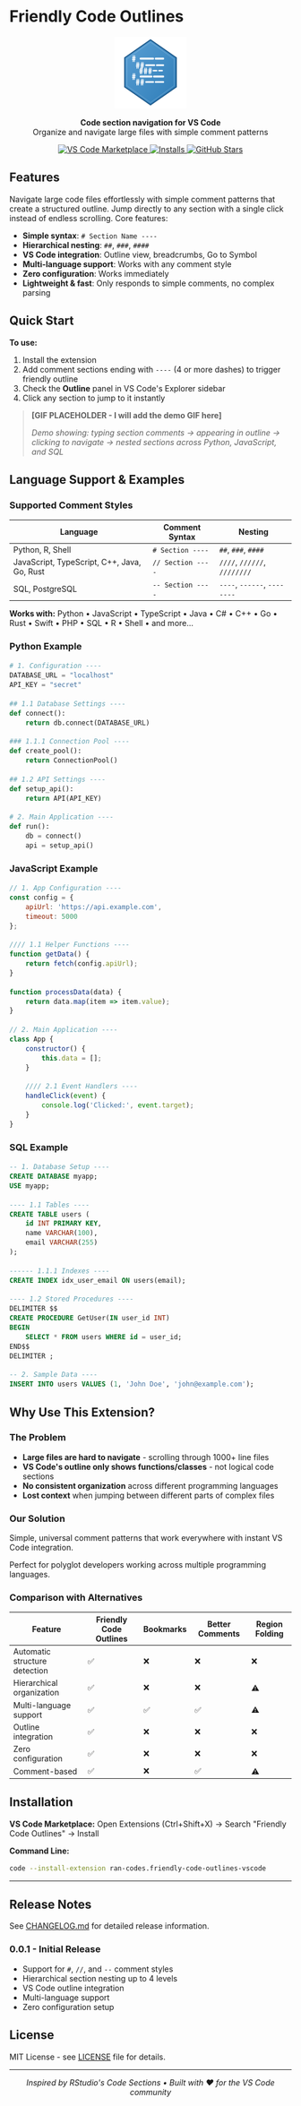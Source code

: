 # Friendly Code Outlines

<p align="center">
  <img src="icon.png" alt="Friendly Code Outlines Logo" width="128" height="128">
</p>

<p align="center">
  <strong>Code section navigation for VS Code</strong><br>
  Organize and navigate large files with simple comment patterns
</p>

<p align="center">
  <a href="https://marketplace.visualstudio.com/items?itemName=ran-codes.friendly-code-outlines-vscode">
    <img src="https://img.shields.io/visual-studio-marketplace/v/ran-codes.friendly-code-outlines-vscode?style=flat-square&label=VS%20Code%20Marketplace&logo=visual-studio-code" alt="VS Code Marketplace">
  </a>
  <a href="https://marketplace.visualstudio.com/items?itemName=ran-codes.friendly-code-outlines-vscode">
    <img src="https://img.shields.io/visual-studio-marketplace/i/ran-codes.friendly-code-outlines-vscode?style=flat-square" alt="Installs">
  </a>
  <a href="https://github.com/ran-codes/friendly-code-outlines-vscode">
    <img src="https://img.shields.io/github/stars/ran-codes/friendly-code-outlines-vscode?style=flat-square" alt="GitHub Stars">
  </a>
</p>

## Features

Navigate large code files effortlessly with simple comment patterns that create a structured outline. Jump directly to any section with a single click instead of endless scrolling. Core features:


- **Simple syntax**: `# Section Name ----`
- **Hierarchical nesting**: `##`, `###`, `####`
- **VS Code integration**: Outline view, breadcrumbs, Go to Symbol
- **Multi-language support**: Works with any comment style
- **Zero configuration**: Works immediately  
- **Lightweight & fast**: Only responds to simple comments, no complex parsing

## Quick Start

**To use:**
1. Install the extension
2. Add comment sections ending with `----` (4 or more dashes) to trigger friendly outline
3. Check the **Outline** panel in VS Code's Explorer sidebar
4. Click any section to jump to it instantly


> **[GIF PLACEHOLDER - I will add the demo GIF here]**
> 
> *Demo showing: typing section comments → appearing in outline → clicking to navigate → nested sections across Python, JavaScript, and SQL*


## Language Support & Examples

### Supported Comment Styles

| Language | Comment Syntax | Nesting |
|----------|---------|---------|
| Python, R, Shell | `# Section ----` | `##`, `###`, `####` |
| JavaScript, TypeScript, C++, Java, Go, Rust | `// Section ----` | `////`, `//////`, `////////` |
| SQL, PostgreSQL | `-- Section ----` | `----`, `------`, `--------` |

**Works with:** Python • JavaScript • TypeScript • Java • C# • C++ • Go • Rust • Swift • PHP • SQL • R • Shell • and more...

### Python Example

```python
# 1. Configuration ----
DATABASE_URL = "localhost"
API_KEY = "secret"

## 1.1 Database Settings ----
def connect():
    return db.connect(DATABASE_URL)

### 1.1.1 Connection Pool ----
def create_pool():
    return ConnectionPool()

## 1.2 API Settings ----
def setup_api():
    return API(API_KEY)

# 2. Main Application ----
def run():
    db = connect()
    api = setup_api()
```

### JavaScript Example

```javascript
// 1. App Configuration ----
const config = {
    apiUrl: 'https://api.example.com',
    timeout: 5000
};

//// 1.1 Helper Functions ----
function getData() {
    return fetch(config.apiUrl);
}

function processData(data) {
    return data.map(item => item.value);
}

// 2. Main Application ----
class App {
    constructor() {
        this.data = [];
    }
    
    //// 2.1 Event Handlers ----
    handleClick(event) {
        console.log('Clicked:', event.target);
    }
}
```

### SQL Example

```sql
-- 1. Database Setup ----
CREATE DATABASE myapp;
USE myapp;

---- 1.1 Tables ----
CREATE TABLE users (
    id INT PRIMARY KEY,
    name VARCHAR(100),
    email VARCHAR(255)
);

------ 1.1.1 Indexes ----
CREATE INDEX idx_user_email ON users(email);

---- 1.2 Stored Procedures ----
DELIMITER $$
CREATE PROCEDURE GetUser(IN user_id INT)
BEGIN
    SELECT * FROM users WHERE id = user_id;
END$$
DELIMITER ;

-- 2. Sample Data ----
INSERT INTO users VALUES (1, 'John Doe', 'john@example.com');
```

## Why Use This Extension?

### The Problem
- **Large files are hard to navigate** - scrolling through 1000+ line files
- **VS Code's outline only shows functions/classes** - not logical code sections
- **No consistent organization** across different programming languages
- **Lost context** when jumping between different parts of complex files

### Our Solution
Simple, universal comment patterns that work everywhere with instant VS Code integration.

Perfect for polyglot developers working across multiple programming languages.

### Comparison with Alternatives

| Feature | **Friendly Code Outlines** | Bookmarks | Better Comments | Region Folding |
|---------|----------------------------|-----------|-----------------|----------------|
| Automatic structure detection | ✅ | ❌ | ❌ | ❌ |
| Hierarchical organization | ✅ | ❌ | ❌ | ⚠️ |
| Multi-language support | ✅ | ✅ | ✅ | ⚠️ |
| Outline integration | ✅ | ❌ | ❌ | ❌ |
| Zero configuration | ✅ | ❌ | ❌ | ❌ |
| Comment-based | ✅ | ❌ | ✅ | ⚠️ |

## Installation

**VS Code Marketplace:** Open Extensions (Ctrl+Shift+X) → Search "Friendly Code Outlines" → Install

**Command Line:**
```bash
code --install-extension ran-codes.friendly-code-outlines-vscode
```

---

## Release Notes

See [CHANGELOG.md](CHANGELOG.md) for detailed release information.

### 0.0.1 - Initial Release
- Support for `#`, `//`, and `--` comment styles
- Hierarchical section nesting up to 4 levels
- VS Code outline integration
- Multi-language support
- Zero configuration setup

## License

MIT License - see [LICENSE](LICENSE) file for details.

---

<p align="center">
  <em>Inspired by RStudio's Code Sections • Built with ❤️ for the VS Code community</em>
</p>
